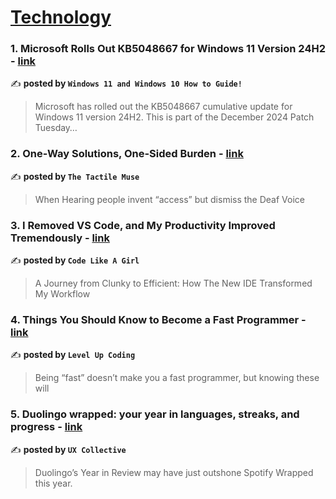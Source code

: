 
<h1><a href=https://medium.com/tag/technology/recommended target="_blank" rel="noopener noreferrer">Technology</a></h1>
<h3>1. Microsoft Rolls Out KB5048667 for Windows 11 Version 24H2 - <a href="https://medium.com/@windows101tricks/microsoft-rolls-out-kb5048667-for-windows-11-version-24h2-ca60c724b09b" target="_blank" rel="noopener noreferrer">link</a></h3>

✍️ **posted by `Windows 11 and Windows 10 How to Guide!`**

<blockquote>Microsoft has rolled out the KB5048667 cumulative update for Windows 11 version 24H2. This is part of the December 2024 Patch Tuesday…</blockquote>

<h3>2. One-Way Solutions, One-Sided Burden - <a href="https://medium.com/@thetactilemuse/one-way-solutions-one-sided-burden-b12d40a1a914" target="_blank" rel="noopener noreferrer">link</a></h3>

✍️ **posted by `The Tactile Muse`**

<blockquote>When Hearing people invent “access” but dismiss the Deaf Voice</blockquote>

<h3>3. I Removed VS Code, and My Productivity Improved Tremendously - <a href="https://medium.com/code-like-a-girl/i-removed-vs-code-and-my-productivity-improved-tremendously-7d145a7ec1b4" target="_blank" rel="noopener noreferrer">link</a></h3>

✍️ **posted by `Code Like A Girl`**

<blockquote>A Journey from Clunky to Efficient: How The New IDE Transformed My Workflow</blockquote>

<h3>4. Things You Should Know to Become a Fast Programmer - <a href="https://medium.com/gitconnected/things-you-should-know-to-become-a-fast-programmer-268ab52997bf" target="_blank" rel="noopener noreferrer">link</a></h3>

✍️ **posted by `Level Up Coding`**

<blockquote>Being “fast” doesn’t make you a fast programmer, but knowing these will</blockquote>

<h3>5. Duolingo wrapped: your year in languages, streaks, and progress - <a href="https://medium.com/user-experience-design-1/duolingo-wrapped-your-year-in-languages-streaks-and-progress-43f7f95c3eac" target="_blank" rel="noopener noreferrer">link</a></h3>

✍️ **posted by `UX Collective`**

<blockquote>Duolingo’s Year in Review may have just outshone Spotify Wrapped this year.</blockquote>

